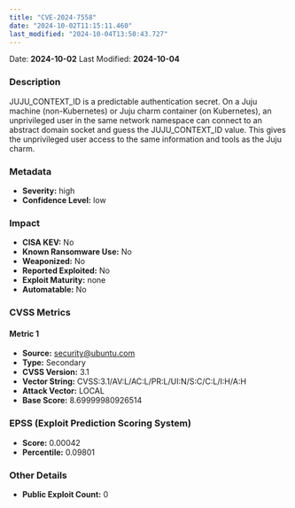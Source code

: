 ```yaml
---
title: "CVE-2024-7558"
date: "2024-10-02T11:15:11.460"
last_modified: "2024-10-04T13:50:43.727"
---
```


Date: **2024-10-02** Last Modified: **2024-10-04**

### Description  
JUJU_CONTEXT_ID is a predictable authentication secret. On a Juju machine (non-Kubernetes) or Juju charm container (on Kubernetes), an unprivileged user in the same network namespace can connect to an abstract domain socket and guess the JUJU_CONTEXT_ID value. This gives the unprivileged user access to the same information and tools as the Juju charm.

### Metadata  
- **Severity:** high
- **Confidence Level:** low

### Impact  
- **CISA KEV:** No
- **Known Ransomware Use:** No
- **Weaponized:** No
- **Reported Exploited:** No
- **Exploit Maturity:** none
- **Automatable:** No

### CVSS Metrics  

#### Metric 1
- **Source:** security@ubuntu.com
- **Type:** Secondary
- **CVSS Version:** 3.1
- **Vector String:** CVSS:3.1/AV:L/AC:L/PR:L/UI:N/S:C/C:L/I:H/A:H
- **Attack Vector:** LOCAL
- **Base Score:** 8.69999980926514


### EPSS (Exploit Prediction Scoring System)  
- **Score:** 0.00042
- **Percentile:** 0.09801

### Other Details  
- **Public Exploit Count:** 0
